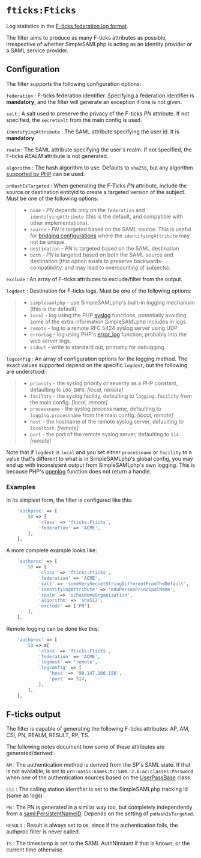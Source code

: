 # `fticks:Fticks`

Log statistics in the [F-ticks federation log format][1].

[1]: https://wiki.geant.org/display/gn42jra3/F-ticks+standard

The filter aims to produce as many F-ticks attributes as possible, irrespective
of whether SimpleSAMLphp is acting as an identity provider or a
SAML service provider.

## Configuration

The filter supports the following configuration options:

`federation`
:   F-ticks federation identifier. Specifying a federation identifier is
    **mandatory**, and the filter will generate an exception if one is not
    given.

`salt`
:   A salt used to preserve the privacy of the F-ticks _PN_ attribute.
    If not specified, the `secretsalt` from the main config is used.

`identifyingAttribute`
:   The SAML attribute specifying the user id. It is **mandatory**

`realm`
:   The SAML attribute specifying the user's realm. If not specified,
    the F-ticks _REALM_ attribute is not generated.

`algorithm`
:   The hash algorithm to use. Defaults to `sha256`, but any algorithm
    [supported by PHP](http://php.net/manual/en/function.hash-algos.php)
    can be used.

`pnHashIsTargeted`
:   When generating the F-Ticks _PN_ attribute, include the source or
    destination entityId to create a targeted version of the subject. Must
    be one of the following options:

> * `none` - _PN_ depends only on the `federation` and
    `identifyingAttribute` (this is the default, and compatible with
    other implementations).
> * `source` - _PN_ is targeted based on the SAML source. This is useful
    for [bridging configurations](bridging) where the `identifyingAttribute`
    may not be unique.
> * `destination` - _PN_ is targeted based on the SAML destination
> * `both` - _PN_ is targeted based on both the SAML source and destination
    (this option exists to preserve backwards-compatibility, and may
    lead to overcounting of subjects).

[bridging]: https://simplesamlphp.org/docs/stable/simplesamlphp-advancedfeatures.html#bridging-between-protocols

`exclude`
:   An array of F-ticks attributes to exclude/filter from the output.

`logdest`
:   Destination for F-ticks logs. Must be one of the following options:

> * `simplesamlphp` - use SimpleSAMLphp's built-in logging mechanism
    (this is the default).
> * `local` - log using the PHP [syslog][2] functions, potentially
    avoiding some of the extra information SimpleSAMLphp includes in logs.
> * `remote` - log to a remote RFC 5424 syslog server using UDP.
> * `errorlog` - log using PHP's [error_log][3] function, probably
    into the web server logs.
> * `stdout` - write to standard out, primarily for debugging.

[2]: https://php.net/manual/en/function.syslog.php
[3]: https://php.net/manual/en/function.error-log.php

`logconfig`
:   An array of configuration options for the logging method. The exact values
    supported depend on the specific `logdest`, but the following are
    understood:

> * `priority` - the syslog priority or severity as a PHP constant,
                 defaulting to `LOG_INFO`. _[local, remote]_
> * `facility` - the syslog facility, defaulting to `logging.facility`
                 from the main config. _[local, remote]_
> * `processname` - the syslog process name, defaulting to
                    `logging.processname` from the main config.
                    _[local, remote]_
> * `host` - the hostname of the remote syslog server,
             defaulting to `localhost`. _[remote]_
> * `port` - the port of the remote syslog server,
             defaulting to `514`. _[remote]_

Note that if `logdest` is `local` and you set either `processname` or `facility`
to a value that's different to what is in SimpleSAMLphp's global config, you may
end up with inconsistent output from SimpleSAMLphp's own logging. This is
because PHP's [openlog](http://php.net/manual/en/function.openlog.php) function
does not return a handle.

### Examples

In its simplest form, the filter is configured like this:

```php
    'authproc' => [
        50 => [
            'class' => 'fticks:Fticks',
            'federation' => 'ACME',
        ],
    ],
```

A more complete example looks like:

```php
    'authproc' => [
        50 => [
            'class' => 'fticks:Fticks',
            'federation' => 'ACME',
            'salt' => 'someVerySecretStringDifferentFromTheDefault',
            'identifyingAttribute' => 'eduPersonPrincipalName',
            'realm' => 'schacHomeOrganization',
            'algorithm' => 'sha512',
            'exclude' => ['PN'],
        ],
    ],
```

Remote logging can be done like this:

```php
    'authproc' => [
        50 => a[
            'class' => 'fticks:Fticks',
            'federation' => 'ACME',
            'logdest' => 'remote',
            'logconfig' => [
                'host' => '90.147.166.156',
                'port' => 514,
            ],
        ],
    ],
```

## F-ticks output

The filter is capable of generating the following F-ticks attributes:
AP, AM, CSI, PN, REALM, RESULT, RP, TS.

The following notes document how some of these attributes are
generated/derived:

`AM`
:   The authentication method is derived from the SP's SAML state. If
    that is not available, is set to
    `urn:oasis:names:tc:SAML:2.0:ac:classes:Password` when one of the
    authentication sources based on the [UserPassBase][4] class.

[4]: https://github.com/simplesamlphp/simplesamlphp/blob/master/modules/core/lib/Auth/UserPassBase.php

`CSI`
:   The calling station identifier is set to the SimpleSAMLphp tracking
    id (same as logs)

`PN`
:   The PN is generated in a similar way too, but completely independently from
    a [saml:PersistentNameID][5]. Depends on the setting of `pnHashIsTargeted`.

[5]: https://simplesamlphp.org/docs/stable/saml:nameid

`RESULT`
:   Result is always set to `OK`, since if the authentication fails,
    the authproc filter is never called.

`TS`
:   The timestamp is set to the SAML AuthNInstant if that is known,
    or the current time otherwise.
